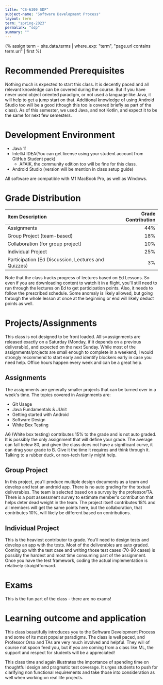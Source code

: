 ```yaml
---
title: "CS-6300 SDP"
subject-name: "Software Development Process"
layout: term
term: "spring-2023"
permalink: "sdp"
summary: ""
---
```


{% assign term = site.data.terms | where_exp: "term", "page.url contains term.url" | first %}

# Recommended Prerequisites
Nothing much is expected to start this class. It is decently paced and all relevant knowledge can be covered during the course. 
But if you have never used object oriented paradigm, or not used a language like Java, it will help to get a jump start on that.
Additional knowledge of using Android Studio too will be a good (though this too is covered briefly as part of the class). As of this semester, we used Java, and not Kotlin, and expect it to be the same for next few semesters.

# Development Environment
- Java 11
- IntelliJ IDEA(You can get license using your student account from GitHub Student pack)
    - AFAIK, the community edition too will be fine for this class.
- Android Studio (version will be mention in class setup guide)

All software are compatible with M1 MacBook Pro, as well as Windows.

# Grade Distribution

Item Description | Grade Contribution
:--|--:
Assignments | 44%
Group Project (team-based) | 18%
Collaboration (for group project) | 10%
Individual Project | 25%
Participation (Ed Discussion, Lectures and Quizzes) | 3%

Note that the class tracks progress of lectures based on Ed Lessons. So even if you are downloading content to watch it in a flight, you'll still need to run through the lectures on Ed to get participation points. Also, it needs to follow the prescribed schedule. Some anomaly is likely allowed, but going through the whole lesson at once at the beginning or end will likely deduct points as well.

# Projects/Assignments
This class is not designed to be front loaded. All s=assignments are released exactly on a Saturday (Monday, if it depends on a previous deliverable), and expected on the next Sunday. While most of the assignments/projects are small enough to complete in a weekend, I would strongly recommend to start early and identify blockers early in case you need help. Office hours happen every week and can be a great help.

## Assignments
The assignments are generally smaller projects that can be turned over in a week's time. The topics covered in Assignments are:
- Git Usage
- Java Fundamentals & JUnit
- Getting started with Android
- Software Design
- White Box Testing

A6 (White box testing) contributes 15% to the grade and is not auto graded. It is possibly the only assignment that will define your grade. The average can fall below 80, and given the class does not have a significant curve, it can drag your grade to B. Give it the time it requires and think through it. Talking to a rubber duck, or non-tech family might help.

## Group Project
In this project, you'll produce multiple design documents as a team and develop and test an android app. There is no auto grading for the textual deliverables. The team is selected based on a survey by the professor/TA. There is a post assessment survey to estimate member's contribution that helps deter dead weight in the team. The project itself contributes 18% and all members will get the same points here, but the collaboration, that contributes 10%, will likely be different based on contributions.

## Individual Project
This is the heaviest contributor to grade. You'll need to design tests and develop an app with the tests. Most of the deliverables are auto graded. Coming up with the test case and writing those test cases (70-90 cases) is possibly the hardest and most time consuming part of the assignment. Once you have the test framework, coding the actual implementation is relatively straightforward. 

# Exams
This is the fun part of the class - there are no exams!

# Learning outcome and application
This class beautifully introduces you to the Software Development Process and some of its most popular paradigms. The class is well paced, and Professor Orso and TAs are very much involved and helpful. They will of course not spoon feed you, but if you are coming from a class like ML, the support and respect for students will be a appreciated!

This class time and again illustrates the importance of spending time on thoughtful design and pragmatic test coverage. It urges students to push for clarifying non functional requirements and take those into consideration as well when working on real life projects.
